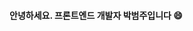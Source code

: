 
#### 안녕하세요. 프론트엔드 개발자 박범주입니다 😄

<!--
![Anurag's GitHub stats](https://github-readme-stats.vercel.app/api?username=beomjourr&show_icons=true&theme=ambient_gradient)
-->

<!--
**beomjourr/beomjourr** is a ✨ _special_ ✨ repository because its `README.md` (this file) appears on your GitHub profile.


Here are some ideas to get you started:

- 🔭 I’m currently working on ...
- 🌱 I’m currently learning ...
- 👯 I’m looking to collaborate on ...
- 🤔 I’m looking for help with ...
- 💬 Ask me about ...
- 📫 How to reach me: ...
- 😄 Pronouns: ...
- ⚡ Fun fact: ...
-->
